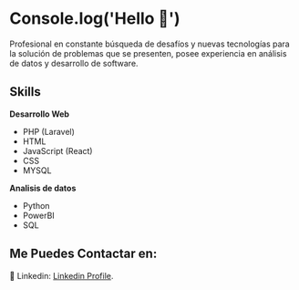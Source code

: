 # Console.log('Hello 👋')

Profesional en constante búsqueda de desafíos y nuevas tecnologías para la solución de problemas que se presenten, posee experiencia en análisis de datos y desarrollo de software.

## Skills

**Desarrollo Web**
* PHP (Laravel)
* HTML
* JavaScript (React)
* CSS
* MYSQL

**Analisis de datos**

* Python
* PowerBI
* SQL

## Me Puedes Contactar en:

:page_facing_up: Linkedin: [Linkedin Profile](https://www.linkedin.com/in/camilo-pg/).
